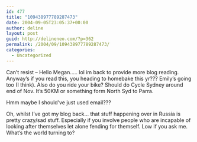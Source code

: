 ```yaml
---
id: 477
title: "109438977789287473"
date: 2004-09-05T23:05:37+00:00
author: deline
layout: post
guid: http://delineneo.com/?p=362
permalink: /2004/09/109438977789287473/
categories:
  - Uncategorized
---
```

Can&#8217;t resist &#8211; Hello Megan&#8230;.. lol im back to provide more blog reading. Anyway&#8217;s if you read this, you heading to homebake this yr??? Emily&#8217;s going too (I think). Also do you ride your bike? Should do Cycle Sydney around end of Nov. It&#8217;s 50KM or something form North Syd to Parra.

Hmm maybe I should&#8217;ve just used email???

Oh, whilst I&#8217;ve got my blog back&#8230; that stuff happening over in Russia is pretty crazy/sad stuff. Especially if you involve people who are incapable of looking after themselves let alone fending for themself. Low if you ask me. What&#8217;s the world turning to?
